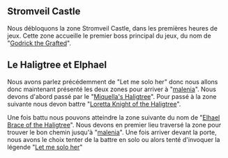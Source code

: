 ## Stromveil Castle
Nous débloquons la zone Stromveil Castle, dans les premières heures de jeux. Cette zone accueille le premier boss principal du jeux, du nom de "[Godrick the Grafted](https://eldenring.wiki.fextralife.com/Godrick+the+Grafted)".

## Le Haligtree et Elphael
Nous avons parlez précédemment de "Let me solo her" donc nous allons donc maintenant présenté les deux zones pour arriver à "[malenia](https://www.actugaming.net/guide-malenia-elden-ring-491750/)". Nous devons d'abord passé par le "[Miquella's Haligtree](https://eldenring.wiki.fextralife.com/Miquella's+Haligtree)". Pour passé à la zone suivante nous devon battre "[Loretta Knight of the Haligtree](https://eldenring.wiki.fextralife.com/Loretta,+Knight+of+the+Haligtree)".

Une fois battu nous pouvons atteindre la zone suivante du nom de "[Elhael Brace of the Haligtree](https://eldenring.wiki.fextralife.com/Elphael+Brace+of+the+Haligtree)". Nous devons en premier lieu traversé la zone pour trouver le bon chemin jusqu'à "[malenia](https://www.actugaming.net/guide-malenia-elden-ring-491750/)". Une fois arriver devant la porte, nous avons le choix tenter de la battre en solo ou alors tenté d'invoquer la légende "[Let me solo her](https://www.lemonde.fr/pixels/article/2022/04/19/let-me-solo-her-dans-elden-ring-l-extravagante-histoire-du-heros-a-la-tete-de-soupiere_6122824_4408996.html)"
